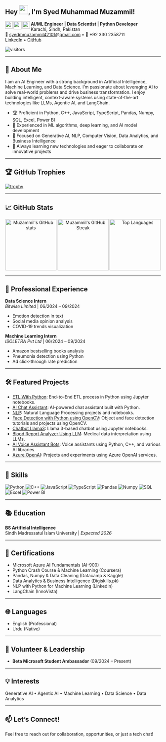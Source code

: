 ## Hey <img src="https://github.com/TheDudeThatCode/TheDudeThatCode/blob/master/Assets/Hi.gif" width="29px" height= "29">, I'm **Syed Muhammad Muzammil**!

<a href="https://www.facebook.com/muzammil.mmuzammilshah" target="_blank" rel="noopener noreferrer">
  <img align="left" width="24px" src="https://cdn1.iconfinder.com/data/icons/logotypes/32/square-facebook-256.png"  />
</a>

<a href="mailto:syedmmuzammil42101@gmail.com" target="_blank" rel="noopener noreferrer">
  <img align="left" width="26px" src="https://cdn1.iconfinder.com/data/icons/google-new-logos-1/32/gmail_new_logo-256.png" />
</a>

<a href="https://www.linkedin.com/in/syedmuhammadmuzammil077" target="_blank" rel="noopener noreferrer">
  <img align="left" width="24px" src="https://cdn2.iconfinder.com/data/icons/social-media-2285/512/1_Linkedin_unofficial_colored_svg-256.png"  />
</a>



**AI/ML Engineer | Data Scientist | Python Developer**  
Karachi, Sindh, Pakistan  
📧 syedmmuzammil42101@gmail.com • 📱 +92 330 2358711  
[LinkedIn](https://linkedin.com/in/Muzammil) • [GitHub](https://github.com/Muhammad-Muzammil-Shah)

![visitors](https://komarev.com/ghpvc/?username=Muhammad-Muzammil-Shah&label=Profile%20views&color=0e75b6&style=flat)

---

## 🚀 About Me

I am an AI Engineer with a strong background in Artificial Intelligence, Machine Learning, and Data Science. I’m passionate about leveraging AI to solve real-world problems and drive business transformation. I enjoy building intelligent, context-aware systems using state-of-the-art technologies like LLMs, Agentic AI, and LangChain.

- 🏆 Proficient in Python, C++, JavaScript, TypeScript, Pandas, Numpy, SQL, Excel, Power BI  
- 🤖 Experienced in ML algorithms, deep learning, and AI model development  
- 🎯 Focused on Generative AI, NLP, Computer Vision, Data Analytics, and Business Intelligence  
- 🌱 Always learning new technologies and eager to collaborate on innovative projects

---

## 🏆 GitHub Trophies

[![trophy](https://github-profile-trophy.vercel.app/?username=Muhammad-Muzammil-Shah&theme=algolia)](https://github.com/ryo-ma/github-profile-trophy)

---

## 📈 GitHub Stats

<p align="center">
  <img src="https://github-readme-stats.vercel.app/api?username=Muhammad-Muzammil-Shah&show_icons=true&theme=algolia" alt="Muzammil's GitHub stats" height="165"/>
  <img src="https://github-readme-streak-stats.herokuapp.com/?user=Muhammad-Muzammil-Shah&theme=algolia" alt="Muzammil's GitHub Streak" height="165"/>
  <img src="https://github-readme-stats.vercel.app/api/top-langs/?username=Muhammad-Muzammil-Shah&layout=compact&langs_count=8&theme=algolia" alt="Top Languages" height="165"/>
</p>

---

## 💼 Professional Experience

**Data Science Intern**  
*Bitwise Limited* | 06/2024 – 09/2024  
- Emotion detection in text  
- Social media opinion analysis  
- COVID-19 trends visualization

**Machine Learning Intern**  
*ISOLETRA Pvt Ltd* | 06/2024 – 09/2024  
- Amazon bestselling books analysis  
- Pneumonia detection using Python  
- Ad click-through rate prediction

---

## 🛠️ Featured Projects

- [ETL With Python](https://github.com/Muhammad-Muzammil-Shah/Etl_With-Python): End-to-End ETL process in Python using Jupyter notebooks.
- [AI Chat Assistant](https://github.com/Muhammad-Muzammil-Shah/AI-Chat-Assistant): AI-powered chat assistant built with Python.
- [NLP](https://github.com/Muhammad-Muzammil-Shah/NLP): Natural Language Processing projects and notebooks.
- [Face Detection with Python using OpenCV](https://github.com/Muhammad-Muzammil-Shah/Face-Detection-with-Python-using-OpenCV): Object and face detection tutorials and projects using OpenCV.
- [Chatbot Llama3](https://github.com/Muhammad-Muzammil-Shah/Chatbot_llama3): Llama 3-based chatbot using Jupyter notebooks.
- [Blood Report Analyzer Using LLM](https://github.com/Muhammad-Muzammil-Shah/Blood-Report-Analyzer-Using-Llm): Medical data interpretation using LLMs.
- [AI Voice Assistant Bots](https://github.com/Muhammad-Muzammil-Shah/AI_Voice_Assistant_Bots): Voice assistants using Python, C++, and various AI libraries.
- [Azure OpenAI](https://github.com/Muhammad-Muzammil-Shah/AzureOpenAI): Projects and experiments using Azure OpenAI services.

---

## 🏅 Skills

![Python](https://img.shields.io/badge/Python-3776AB?style=for-the-badge&logo=python&logoColor=white)
![C++](https://img.shields.io/badge/C++-00599C?style=for-the-badge&logo=c%2b%2b&logoColor=white)
![JavaScript](https://img.shields.io/badge/Javascript-F7DF1E?style=for-the-badge&logo=javascript&logoColor=black)
![TypeScript](https://img.shields.io/badge/Typescript-3178C6?style=for-the-badge&logo=typescript&logoColor=white)
![Pandas](https://img.shields.io/badge/Pandas-150458?style=for-the-badge&logo=pandas&logoColor=white)
![Numpy](https://img.shields.io/badge/Numpy-013243?style=for-the-badge&logo=numpy&logoColor=white)
![SQL](https://img.shields.io/badge/SQL-4479A1?style=for-the-badge&logo=mysql&logoColor=white)
![Excel](https://img.shields.io/badge/Excel-217346?style=for-the-badge&logo=microsoft-excel&logoColor=white)
![Power BI](https://img.shields.io/badge/PowerBI-F2C811?style=for-the-badge&logo=powerbi&logoColor=black)

---

## 📚 Education

**BS Artificial Intelligence**  
Sindh Madressatul Islam University | *Expected 2026*

---

## 🏅 Certifications

- Microsoft Azure AI Fundamentals (AI-900)
- Python Crash Course & Machine Learning (Coursera)
- Pandas, Numpy & Data Cleaning (Datacamp & Kaggle)
- Data Analytics & Business Intelligence (Digiskills.pk)
- NLP with Python for Machine Learning (LinkedIn)
- LangChain (InnoVista)

---

## 🌐 Languages

- English (Professional)
- Urdu (Native)

---

## 🤝 Volunteer & Leadership

- **Beta Microsoft Student Ambassador** (09/2024 – Present)

---

## 💡 Interests

Generative AI • Agentic AI • Machine Learning • Data Science • Data Analytics

---

## 📫 Let’s Connect!

Feel free to reach out for collaboration, opportunities, or just a tech chat!
   
